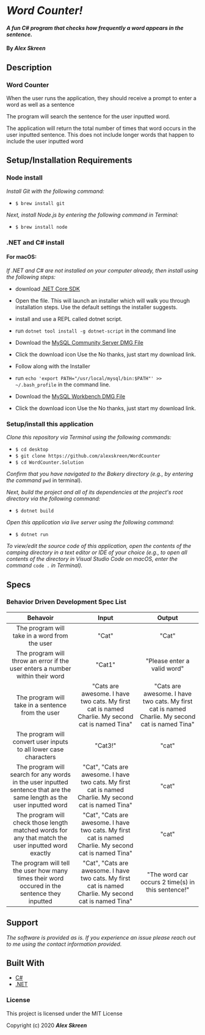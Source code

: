# _Word Counter!_

#### _A fun C# program that checks how frequently a word appears in the sentence._

#### By _**Alex Skreen**_

## Description
### Word Counter

When the user runs the application, they should receive a prompt to enter a word as well as a sentence

The program will search the sentence for the user inputted word.

The application will return the total number of times that word occurs in the user inputted sentence. This does not include longer words that happen to include the user inputted word

## Setup/Installation Requirements


### Node install

_Install Git with the following command:_
* ``$ brew install git``

_Next, install Node.js by entering the following command in Terminal:_
* ``$ brew install node``

### .NET and C# install

#### For macOS:
_If .NET and C# are not installed on your computer already, then install using the following steps:_
* download [.NET Core SDK](https://dotnet.microsoft.com/download/dotnet-core/thank-you/sdk-2.2.106-macos-x64-installer)

* Open the file. This will launch an installer which will walk you through installation steps. Use the default settings the installer suggests.

* install and use a REPL called dotnet script.
* run ``dotnet tool install -g dotnet-script`` in the command line
* Download the [MySQL Community Server DMG File](https://dev.mysql.com/downloads/file/?id=484914)
* Click the download icon Use the No thanks, just start my download link.
* Follow along with the Installer
* run ``echo 'export PATH="/usr/local/mysql/bin:$PATH"' >> ~/.bash_profile`` in the command line.
* Download the [MySQL Workbench DMG File](https://dev.mysql.com/downloads/file/?id=484391)
* Click the download icon Use the No thanks, just start my download link.


### Setup/install this application

_Clone this repository via Terminal using the following commands:_
* ``$ cd desktop``
* ``$ git clone https://github.com/alexskreen/WordCounter``
* ``$ cd WordCounter.Solution``

_Confirm that you have navigated to the Bakery directory (e.g., by entering the command_ ``pwd`` in terminal). 

_Next, build the project and all of its dependencies at the project's root directory via the following command:_
* ``$ dotnet build``

_Open this application via live server using the following command:_
* ``$ dotnet run``

_To view/edit the source code of this application, open the contents of the camping directory in a text editor or IDE of your choice (e.g., to open all contents of the directory in Visual Studio Code on macOS, enter the command_ ``code .`` _in Terminal)._



## Specs
### Behavior Driven Development Spec List

Behavoir | Input | Output
:---------:|:------:|:------:
| The program will take in a word from the user | "Cat" | "Cat" |
| The program will throw an error if the user enters a number within their word | "Cat1" | "Please enter a valid word" |
| The program will take in a sentence from the user | "Cats are awesome. I have two cats. My first cat is named Charlie. My second cat is named Tina" | "Cats are awesome. I have two cats. My first cat is named Charlie. My second cat is named Tina" |
| The program will convert user inputs to all lower case characters | "Cat3!" | "cat" |
| The program will search for any words in the user inputted sentence that are the same length as the user inputted word | "Cat", "Cats are awesome. I have two cats. My first cat is named Charlie. My second cat is named Tina" | "cat" | 4 words with the same length as the user inputted word |
| The program will check those length matched words for any that match the user inputted word exactly | "Cat", "Cats are awesome. I have two cats. My first cat is named Charlie. My second cat is named Tina" | "cat" | 2 words match the user inputted word |
| The program will tell the user how many times their word occured in the sentence they inputted | "Cat", "Cats are awesome. I have two cats. My first cat is named Charlie. My second cat is named Tina" | "The word  car occurs 2 time(s) in this sentence!" |

## Support 

_The software is provided as is. If you experience an issue please reach out to me using the contact information provided._

## Built With

* [C#](https://docs.microsoft.com/en-us/dotnet/csharp/)
* [.NET](https://dotnet.microsoft.com/)

### License

This project is licensed under the MIT License

Copyright (c) 2020 **_Alex Skreen_**